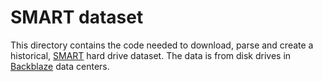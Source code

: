 # SMART dataset
This directory contains the code needed to download, parse and create a historical, [SMART](https://en.wikipedia.org/wiki/Self-Monitoring,_Analysis_and_Reporting_Technology) hard drive dataset. The data is from disk drives in [Backblaze](https://www.backblaze.com/cloud-storage/resources/hard-drive-test-data) data centers.

